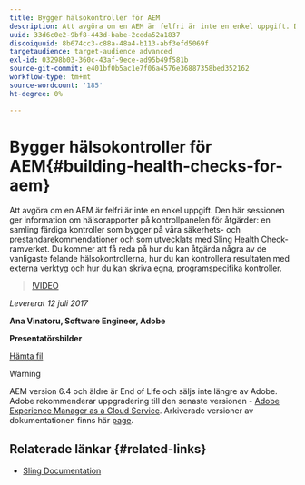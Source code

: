 ```yaml
---
title: Bygger hälsokontroller för AEM
description: Att avgöra om en AEM är felfri är inte en enkel uppgift. Den här sessionen ger insikter i avsnittet Hälsorapporter på kontrollpanelen för åtgärder.
uuid: 33d6c0e2-9bf8-443d-babe-2ceda52a1837
discoiquuid: 8b674cc3-c88a-48a4-b113-abf3efd5069f
targetaudience: target-audience advanced
exl-id: 03298b03-360c-43af-9ece-ad95b49f581b
source-git-commit: e401bf0b5ac1e7f06a4576e36887358bed352162
workflow-type: tm+mt
source-wordcount: '185'
ht-degree: 0%

---
```


# Bygger hälsokontroller för AEM{#building-health-checks-for-aem}

Att avgöra om en AEM är felfri är inte en enkel uppgift. Den här sessionen ger information om hälsorapporter på kontrollpanelen för åtgärder: en samling färdiga kontroller som bygger på våra säkerhets- och prestandarekommendationer och som utvecklats med Sling Health Check-ramverket. Du kommer att få reda på hur du kan åtgärda några av de vanligaste felande hälsokontrollerna, hur du kan kontrollera resultaten med externa verktyg och hur du kan skriva egna, programspecifika kontroller.

>[!VIDEO](https://video.tv.adobe.com/v/19026/?quality=9)

*Levererat 12 juli 2017*

**Ana Vinatoru, Software Engineer, Adobe**

**Presentatörsbilder**

[Hämta fil](assets/aem-gems-health-checks-for-aem.pdf)

>[!WARNING]
>
>AEM version 6.4 och äldre är End of Life och säljs inte längre av Adobe.  Adobe rekommenderar uppgradering till den senaste versionen - [Adobe Experience Manager as a Cloud Service](https://experienceleague.adobe.com/docs/experience-manager-cloud-service.html).  Arkiverade versioner av dokumentationen finns här [page](https://experienceleague.adobe.com/docs/experience-manager-release-information/aem-release-updates/previous-updates/aem-previous-versions.html).

## Relaterade länkar {#related-links}

* [Sling Documentation](https://sling.apache.org/documentation/bundles/sling-health-check-tool.html)
